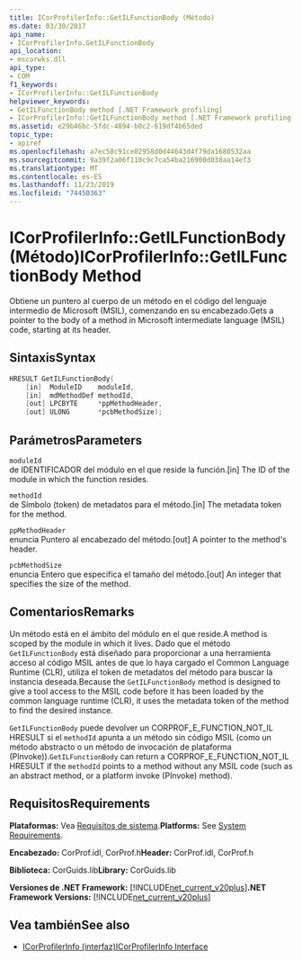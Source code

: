```yaml
---
title: ICorProfilerInfo::GetILFunctionBody (Método)
ms.date: 03/30/2017
api_name:
- ICorProfilerInfo.GetILFunctionBody
api_location:
- mscorwks.dll
api_type:
- COM
f1_keywords:
- ICorProfilerInfo::GetILFunctionBody
helpviewer_keywords:
- GetILFunctionBody method [.NET Framework profiling]
- ICorProfilerInfo::GetILFunctionBody method [.NET Framework profiling]
ms.assetid: e29b46bc-5fdc-4894-b0c2-619df4b65ded
topic_type:
- apiref
ms.openlocfilehash: a7ec50c91ce02958d0d44643d4f79da1680532aa
ms.sourcegitcommit: 9a39f2a06f110c9c7ca54ba216900d038aa14ef3
ms.translationtype: MT
ms.contentlocale: es-ES
ms.lasthandoff: 11/23/2019
ms.locfileid: "74450363"
---
```

# <a name="icorprofilerinfogetilfunctionbody-method"></a><span data-ttu-id="e2d98-102">ICorProfilerInfo::GetILFunctionBody (Método)</span><span class="sxs-lookup"><span data-stu-id="e2d98-102">ICorProfilerInfo::GetILFunctionBody Method</span></span>
<span data-ttu-id="e2d98-103">Obtiene un puntero al cuerpo de un método en el código del lenguaje intermedio de Microsoft (MSIL), comenzando en su encabezado.</span><span class="sxs-lookup"><span data-stu-id="e2d98-103">Gets a pointer to the body of a method in Microsoft intermediate language (MSIL) code, starting at its header.</span></span>  
  
## <a name="syntax"></a><span data-ttu-id="e2d98-104">Sintaxis</span><span class="sxs-lookup"><span data-stu-id="e2d98-104">Syntax</span></span>  
  
```cpp  
HRESULT GetILFunctionBody(  
    [in]  ModuleID    moduleId,  
    [in]  mdMethodDef methodId,  
    [out] LPCBYTE     *ppMethodHeader,  
    [out] ULONG       *pcbMethodSize);  
```  
  
## <a name="parameters"></a><span data-ttu-id="e2d98-105">Parámetros</span><span class="sxs-lookup"><span data-stu-id="e2d98-105">Parameters</span></span>  
 `moduleId`  
 <span data-ttu-id="e2d98-106">de IDENTIFICADOR del módulo en el que reside la función.</span><span class="sxs-lookup"><span data-stu-id="e2d98-106">[in] The ID of the module in which the function resides.</span></span>  
  
 `methodId`  
 <span data-ttu-id="e2d98-107">de Símbolo (token) de metadatos para el método.</span><span class="sxs-lookup"><span data-stu-id="e2d98-107">[in] The metadata token for the method.</span></span>  
  
 `ppMethodHeader`  
 <span data-ttu-id="e2d98-108">enuncia Puntero al encabezado del método.</span><span class="sxs-lookup"><span data-stu-id="e2d98-108">[out] A pointer to the method's header.</span></span>  
  
 `pcbMethodSize`  
 <span data-ttu-id="e2d98-109">enuncia Entero que especifica el tamaño del método.</span><span class="sxs-lookup"><span data-stu-id="e2d98-109">[out] An integer that specifies the size of the method.</span></span>  
  
## <a name="remarks"></a><span data-ttu-id="e2d98-110">Comentarios</span><span class="sxs-lookup"><span data-stu-id="e2d98-110">Remarks</span></span>  
 <span data-ttu-id="e2d98-111">Un método está en el ámbito del módulo en el que reside.</span><span class="sxs-lookup"><span data-stu-id="e2d98-111">A method is scoped by the module in which it lives.</span></span> <span data-ttu-id="e2d98-112">Dado que el método `GetILFunctionBody` está diseñado para proporcionar a una herramienta acceso al código MSIL antes de que lo haya cargado el Common Language Runtime (CLR), utiliza el token de metadatos del método para buscar la instancia deseada.</span><span class="sxs-lookup"><span data-stu-id="e2d98-112">Because the `GetILFunctionBody` method is designed to give a tool access to the MSIL code before it has been loaded by the common language runtime (CLR), it uses the metadata token of the method to find the desired instance.</span></span>  
  
 <span data-ttu-id="e2d98-113">`GetILFunctionBody` puede devolver un CORPROF_E_FUNCTION_NOT_IL HRESULT si el `methodId` apunta a un método sin código MSIL (como un método abstracto o un método de invocación de plataforma (PInvoke)).</span><span class="sxs-lookup"><span data-stu-id="e2d98-113">`GetILFunctionBody` can return a CORPROF_E_FUNCTION_NOT_IL HRESULT if the `methodId` points to a method without any MSIL code (such as an abstract method, or a platform invoke (PInvoke) method).</span></span>  
  
## <a name="requirements"></a><span data-ttu-id="e2d98-114">Requisitos</span><span class="sxs-lookup"><span data-stu-id="e2d98-114">Requirements</span></span>  
 <span data-ttu-id="e2d98-115">**Plataformas:** Vea [Requisitos de sistema](../../../../docs/framework/get-started/system-requirements.md).</span><span class="sxs-lookup"><span data-stu-id="e2d98-115">**Platforms:** See [System Requirements](../../../../docs/framework/get-started/system-requirements.md).</span></span>  
  
 <span data-ttu-id="e2d98-116">**Encabezado:** CorProf.idl, CorProf.h</span><span class="sxs-lookup"><span data-stu-id="e2d98-116">**Header:** CorProf.idl, CorProf.h</span></span>  
  
 <span data-ttu-id="e2d98-117">**Biblioteca:** CorGuids.lib</span><span class="sxs-lookup"><span data-stu-id="e2d98-117">**Library:** CorGuids.lib</span></span>  
  
 <span data-ttu-id="e2d98-118">**Versiones de .NET Framework:** [!INCLUDE[net_current_v20plus](../../../../includes/net-current-v20plus-md.md)]</span><span class="sxs-lookup"><span data-stu-id="e2d98-118">**.NET Framework Versions:** [!INCLUDE[net_current_v20plus](../../../../includes/net-current-v20plus-md.md)]</span></span>  
  
## <a name="see-also"></a><span data-ttu-id="e2d98-119">Vea también</span><span class="sxs-lookup"><span data-stu-id="e2d98-119">See also</span></span>

- [<span data-ttu-id="e2d98-120">ICorProfilerInfo (interfaz)</span><span class="sxs-lookup"><span data-stu-id="e2d98-120">ICorProfilerInfo Interface</span></span>](../../../../docs/framework/unmanaged-api/profiling/icorprofilerinfo-interface.md)
